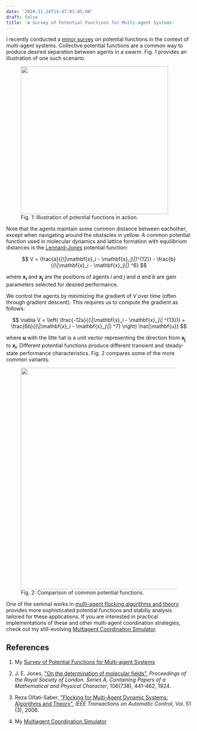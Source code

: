 ```yaml
---
date: '2024-11-24T14:47:03-05:00'
draft: false
title: 'A Survey of Potential Functions for Multi-agent Systems'
---
```


I recently conducted a [minor survey](https://github.com/tjards/survey_potential_functions) on potential functions in the context of multi-agent systems. Collective potential functions are a common way to produce desired separation between agents in a swarm. Fig. 1 provides an illustration of one such scenario.

<figure>
  <img src="/img/2024/animation2D_pinning4.gif" alt="" style="width: 400px; height: auto">
  <figcaption>Fig. 1: Illustration of potential functions in action.</figcaption>
</figure>

Note that the agents maintain some common distance between eachother, except when navigating around the obstacles in yellow. A common potential function used in molecular dynamics and lattice formation with equilibrium distances is the [Lennard-Jones](https://www.jstor.org/stable/94265) potential function:

$$
V = \frac{a}{(\|\mathbf{x}_i - \mathbf{x}_j\|)^{12}} - \frac{b}{(\|\mathbf{x}_i - \mathbf{x}_j\|) ^6}
$$

where **x<sub>i</sub>** and **x<sub>j</sub>** are the positions of agents *i* and *j* and *a* and *b* are gain parameters selected for desired performance.

We control the agents by minimizing the gradient of *V* over time (often through gradient descent). This requires us to compute the gradient as follows:

$$
\nabla V = \left( \frac{-12a}{(\|\mathbf{x}_i - \mathbf{x}_j\| ^{13})} + \frac{6b}{(\|\mathbf{x}_i - \mathbf{x}_j\|) ^7} \right) \hat{\mathbf{u}}
$$

where **u** with the litte hat is a unit vector representing the direction from **x<sub>j</sub>** to **x<sub>i</sub>**. Different potential functions produce different transient and steady-state performance characteristics. Fig. 2 compares some of the more common variants.

<figure>
  <img src="/img/2024/potential_functions.png"  alt="" style="width: 600px; height: auto">
  <figcaption>Fig. 2: Comparison of common potential functions.</figcaption>
</figure>

One of the seminal works in [multi-agent flocking algorithms and theory](https://ieeexplore.ieee.org/document/1605401) provides more sophisticated potential functions and stabiliy analysis tailored for these applications. If you are interested in practical implementations of these and other multi-agent coordination strategies, check out my still-evolving [Multiagent Coordination Simulator](https://github.com/tjards/multi-agent_sim/).

## References

1. My [Survey of Potential Functions for Multi-agent Systems](https://github.com/tjards/survey_potential_functions)

2. J. E. Jones,  ["On the determination of molecular fields"](https://www.jstor.org/stable/94265), *Proceedings of the Royal Society of London. Series A, Containing Papers of a Mathematical and Physical Character*, 106(738), 441-462, 1924.

3. Reza Olfati-Saber, ["Flocking for Multi-Agent Dynamic Systems: Algorithms and Theory"](https://ieeexplore.ieee.org/document/1605401), *IEEE Transactions on Automatic Control*, 
Vol. 51 (3), 2006.

4. My [Multiagent Coordination Simulator](https://github.com/tjards/multi-agent_sim/)

